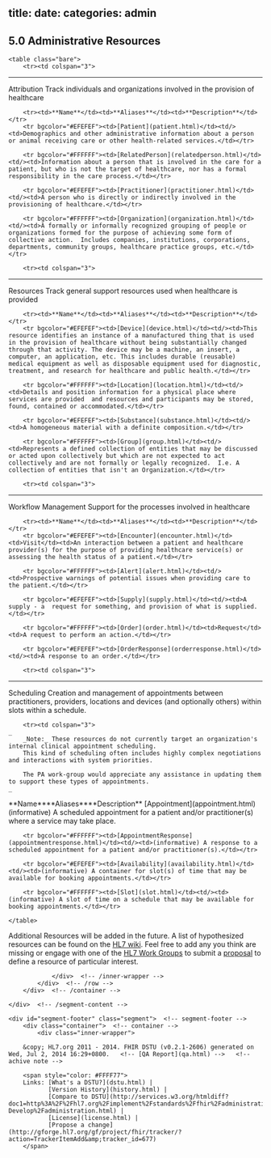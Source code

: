 title: 
date: 
categories: admin
---

## <span class="sectioncount">5.0<a name="5.0"> </a></span> Administrative Resources

	<table class="bare">
		<tr><td colspan="3">

* * *
</td></tr>
<tr><th colspan="3">Attribution<a name="attribution"> </a></th></tr>
<tr><td colspan="3">Track individuals and organizations involved in the provision of healthcare</td></tr>

		<tr><td>**Name**</td><td>**Aliases**</td><td>**Description**</td></tr>
		<tr bgcolor="#EFEFEF"><td>[Patient](patient.html)</td><td/><td>Demographics and other administrative information about a person or animal receiving care or other health-related services.</td></tr>

		<tr bgcolor="#FFFFFF"><td>[RelatedPerson](relatedperson.html)</td><td/><td>Information about a person that is involved in the care for a patient, but who is not the target of healthcare, nor has a formal responsibility in the care process.</td></tr>

		<tr bgcolor="#EFEFEF"><td>[Practitioner](practitioner.html)</td><td/><td>A person who is directly or indirectly involved in the provisioning of healthcare.</td></tr>

		<tr bgcolor="#FFFFFF"><td>[Organization](organization.html)</td><td/><td>A formally or informally recognized grouping of people or organizations formed for the purpose of achieving some form of collective action.  Includes companies, institutions, corporations, departments, community groups, healthcare practice groups, etc.</td></tr>

		<tr><td colspan="3">

* * *
</td></tr>
<tr><th colspan="3">Resources<a name="resources"> </a></th></tr>
<tr><td colspan="3">Track general support resources used when healthcare is provided</td></tr>

		<tr><td>**Name**</td><td>**Aliases**</td><td>**Description**</td></tr>
		<tr bgcolor="#EFEFEF"><td>[Device](device.html)</td><td/><td>This resource identifies an instance of a manufactured thing that is used in the provision of healthcare without being substantially changed through that activity. The device may be a machine, an insert, a computer, an application, etc. This includes durable (reusable) medical equipment as well as disposable equipment used for diagnostic, treatment, and research for healthcare and public health.</td></tr>

		<tr bgcolor="#FFFFFF"><td>[Location](location.html)</td><td/><td>Details and position information for a physical place where services are provided  and resources and participants may be stored, found, contained or accommodated.</td></tr>

		<tr bgcolor="#EFEFEF"><td>[Substance](substance.html)</td><td/><td>A homogeneous material with a definite composition.</td></tr>

		<tr bgcolor="#FFFFFF"><td>[Group](group.html)</td><td/><td>Represents a defined collection of entities that may be discussed or acted upon collectively but which are not expected to act collectively and are not formally or legally recognized.  I.e. A collection of entities that isn't an Organization.</td></tr>

		<tr><td colspan="3">

* * *
</td></tr>
<tr><th colspan="3">Workflow Management<a name="workflowmanagement"> </a></th></tr>
<tr><td colspan="3">Support for the processes involved in healthcare</td></tr>

		<tr><td>**Name**</td><td>**Aliases**</td><td>**Description**</td></tr>
		<tr bgcolor="#EFEFEF"><td>[Encounter](encounter.html)</td><td>Visit</td><td>An interaction between a patient and healthcare provider(s) for the purpose of providing healthcare service(s) or assessing the health status of a patient.</td></tr>

		<tr bgcolor="#FFFFFF"><td>[Alert](alert.html)</td><td/><td>Prospective warnings of potential issues when providing care to the patient.</td></tr>

		<tr bgcolor="#EFEFEF"><td>[Supply](supply.html)</td><td/><td>A supply - a  request for something, and provision of what is supplied.</td></tr>

		<tr bgcolor="#FFFFFF"><td>[Order](order.html)</td><td>Request</td><td>A request to perform an action.</td></tr>

		<tr bgcolor="#EFEFEF"><td>[OrderResponse](orderresponse.html)</td><td/><td>A response to an order.</td></tr>

		<tr><td colspan="3">

* * *
</td></tr>
<tr><th colspan="3">Scheduling<a name="scheduling"> </a></th></tr>
<tr><td colspan="3">Creation and management of appointments between practitioners, providers, locations and devices (and optionally others) within slots within a schedule.</td></tr>

		<tr><td colspan="3">
	_
		_Note:_ These resources do not currently target an organization's internal clinical appointment scheduling.
		This kind of scheduling often includes highly complex negotiations and interactions with system priorities.

		The PA work-group would appreciate any assistance in updating them to support these types of appointments.
	_
</td></tr>
		<tr><td>**Name**</td><td>**Aliases**</td><td>**Description**</td></tr>
		<tr bgcolor="#EFEFEF"><td>[Appointment](appointment.html)</td><td/><td>(informative) A scheduled appointment for a patient and/or practitioner(s) where a service may take place.</td></tr>

		<tr bgcolor="#FFFFFF"><td>[AppointmentResponse](appointmentresponse.html)</td><td/><td>(informative) A response to a scheduled appointment for a patient and/or practitioner(s).</td></tr>

		<tr bgcolor="#EFEFEF"><td>[Availability](availability.html)</td><td/><td>(informative) A container for slot(s) of time that may be available for booking appointments.</td></tr>

		<tr bgcolor="#FFFFFF"><td>[Slot](slot.html)</td><td/><td>(informative) A slot of time on a schedule that may be available for booking appointments.</td></tr>

	</table>

Additional Resources will be added in the future. A list of hypothesized resources can be found on the 
[HL7 wiki](http://wiki.hl7.org/index.php?title=FHIR_Resource_Types "FHIR_Resource_Types").  Feel free to add any you think are missing or engage with one 
of the [HL7 Work Groups](http://www.hl7.org/Special/committees/index.cfm) to submit a 
[proposal](http://wiki.hl7.org/index.php?title=Category:FHIR_Resource_Proposal "Category:FHIR_Resource_Proposal") to define a resource of particular interest.

</div>

				</div>  <!-- /inner-wrapper -->
            </div>  <!-- /row -->
        </div>  <!-- /container -->

    </div>  <!-- /segment-content -->

	<div id="segment-footer" class="segment">  <!-- segment-footer -->
		<div class="container">  <!-- container -->
			<div class="inner-wrapper">

        &copy; HL7.org 2011 - 2014. FHIR DSTU (v0.2.1-2606) generated on Wed, Jul 2, 2014 16:29+0800.   <!-- [QA Report](qa.html) -->   <!-- achive note -->

        <span style="color: #FFFF77">
        Links: [What's a DSTU?](dstu.html) | 
               [Version History](history.html) | 
               [Compare to DSTU](http://services.w3.org/htmldiff?doc1=http%3A%2F%2Fhl7.org%2Fimplement%2Fstandards%2Ffhir%2Fadministration.html&amp;doc2=http%3A%2F%2Fhl7.org%2Fimplement%2Fstandards%2FFHIR-Develop%2Fadministration.html) | 
               [License](license.html) | 
               [Propose a change](http://gforge.hl7.org/gf/project/fhir/tracker/?action=TrackerItemAdd&amp;tracker_id=677)   
        </span>
        